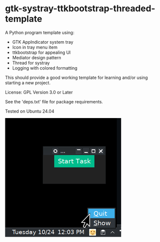 # gtk-systray-ttkbootstrap-threaded-template

A Python program template using: 

- GTK AppIndicator system tray
- Icon in tray menu item
- ttkbootstrap for appealing UI
- Mediator design pattern
- Thread for systray
- Logging with colored formatting

This should provide a good working template for
learning and/or using starting a new project.

License: GPL Version 3.0 or Later

See the 'deps.txt' file for package requirements.

Tested on Ubuntu 24.04

![screen_shot.png](screen_shot.png)
